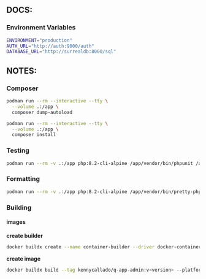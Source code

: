 ## DOCS:

### Environment Variables
``` bash
ENVIRONMENT="production"
AUTH_URL="http://auth:9000/auth"
DATABASE_URL="http://surrealdb:8000/sql"
```

## NOTES:

### Composer
``` bash
podman run --rm --interactive --tty \
  --volume .:/app \
  composer dump-autoload
```

``` bash
podman run --rm --interactive --tty \
  --volume .:/app \
  composer install
```

### Testing
``` bash
podman run --rm -v .:/app php:8.2-cli-alpine /app/vendor/bin/phpunit /app/tests
```

### Formatting
``` bash
podman run --rm -v .:/app php:8.2-cli-alpine /app/vendor/bin/pretty-php /app/src
```

### Building

#### images

**create builder**
``` bash
docker buildx create --name container-builder --driver docker-container --use --bootstrap
```

**create image**
``` bash
docker buildx build --tag kennycallado/q-app-admin:v<version> --platform linux/arm64,linux/amd64 --builder container-builder --push .
```

